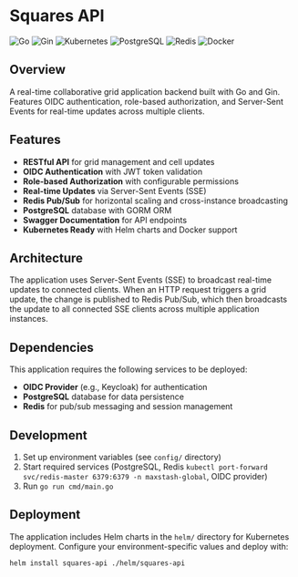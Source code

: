# Squares API

![Go](https://img.shields.io/badge/go-%2300ADD8.svg?style=for-the-badge&logo=go&logoColor=white)
![Gin](https://img.shields.io/badge/gin-00ADD8?style=for-the-badge&logo=go&logoColor=white)
![Kubernetes](https://img.shields.io/badge/kubernetes-%23326ce5.svg?style=for-the-badge&logo=kubernetes&logoColor=white)
![PostgreSQL](https://img.shields.io/badge/PostgreSQL-316192?style=for-the-badge&logo=postgresql&logoColor=white)
![Redis](https://img.shields.io/badge/redis-%23DD0031.svg?style=for-the-badge&logo=redis&logoColor=white)
![Docker](https://img.shields.io/badge/docker-%230db7ed.svg?style=for-the-badge&logo=docker&logoColor=white)

## Overview
A real-time collaborative grid application backend built with Go and Gin. Features OIDC authentication, role-based authorization, and Server-Sent Events for real-time updates across multiple clients.

## Features
- **RESTful API** for grid management and cell updates
- **OIDC Authentication** with JWT token validation
- **Role-based Authorization** with configurable permissions
- **Real-time Updates** via Server-Sent Events (SSE)
- **Redis Pub/Sub** for horizontal scaling and cross-instance broadcasting
- **PostgreSQL** database with GORM ORM
- **Swagger Documentation** for API endpoints
- **Kubernetes Ready** with Helm charts and Docker support

## Architecture
The application uses Server-Sent Events (SSE) to broadcast real-time updates to connected clients. When an HTTP request triggers a grid update, the change is published to Redis Pub/Sub, which then broadcasts the update to all connected SSE clients across multiple application instances.

## Dependencies
This application requires the following services to be deployed:
- **OIDC Provider** (e.g., Keycloak) for authentication
- **PostgreSQL** database for data persistence
- **Redis** for pub/sub messaging and session management

## Development
1. Set up environment variables (see `config/` directory)
2. Start required services (PostgreSQL, Redis `kubectl port-forward svc/redis-master 6379:6379 -n maxstash-global`, OIDC provider)
3. Run `go run cmd/main.go`

## Deployment
The application includes Helm charts in the `helm/` directory for Kubernetes deployment. Configure your environment-specific values and deploy with:
```bash
helm install squares-api ./helm/squares-api
```